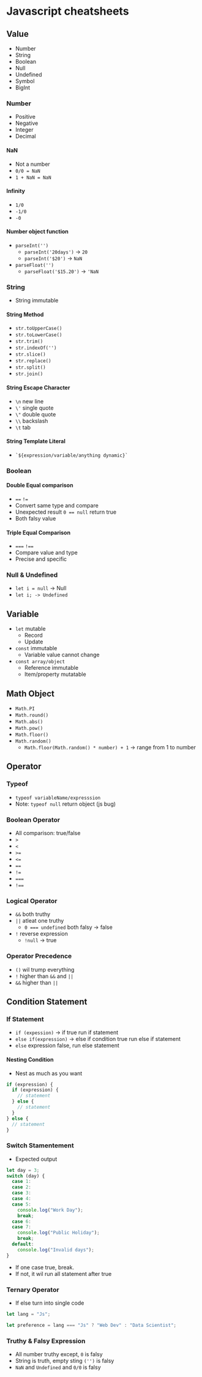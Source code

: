# Javascript cheatsheets

## Value

- Number
- String
- Boolean
- Null
- Undefined
- Symbol
- BigInt

### Number

- Positive
- Negative
- Integer
- Decimal

#### NaN

- Not a number
- `0/0 = NaN`
- `1 + NaN = NaN`

#### Infinity

- `1/0`
- `-1/0`
- `-0`

#### Number object function

- `parseInt('')`
  - `parseInt('20days')` -> `20`
  - `parseInt('$20')` -> `NaN`
- `parseFloat('')`
  - `parseFloat('$15.20')` -> `'NaN`

### String

- String immutable

#### String Method

- `str.toUpperCase()`
- `str.toLowerCase()`
- `str.trim()`
- `str.indexOf('')`
- `str.slice()`
- `str.replace()`
- `str.split()`
- `str.join()`

#### String Escape Character

- `\n` new line
- `\'` single quote
- `\"` double quote
- `\\` backslash
- `\t` tab

#### String Template Literal

- `` `${expression/variable/anything dynamic}`   ``

### Boolean

#### Double Equal comparison

- `==` `!=`
- Convert same type and compare
- Unexpected result `0 == null` return true
- Both falsy value

#### Triple Equal Comparison

- `===` `!==`
- Compare value and type
- Precise and specific

### Null & Undefined

- `let i = null` -> Null
- `let i; -> Undefined`

## Variable

- `let` mutable
  - Record
  - Update
- `const` immutable
  - Variable value cannot change
- `const array/object`
  - Reference immutable
  - Item/property mutatable

## Math Object

- `Math.PI`
- `Math.round()`
- `Math.abs()`
- `Math.pow()`
- `Math.floor()`
- `Math.random()`
  - `Math.floor(Math.random() * number) + 1` -> range from 1 to number

## Operator

### Typeof

- `typeof variableName/expresssion`
- Note: `typeof null` return object (js bug)

### Boolean Operator

- All comparison: true/false
- `>`
- `<`
- `>=`
- `<=`
- `==`
- `!=`
- `===`
- `!==`

### Logical Operator

- `&&` both truthy
- `||` atleat one truthy
  - `0 === undefined` both falsy -> false
- `!` reverse expression
  - `!null` -> true

### Operator Precedence

- `()` wil trump everything
- `!` higher than `&&` and `||`
- `&&` higher than `||`

## Condition Statement

### If Statement

- `if (expession)` -> if true run if statement
- `else if(expression)` -> else if condition true run else if statement
- `else` expression false, run else statement

#### Nesting Condition

- Nest as much as you want

```js
if (expression) {
  if (expression) {
    // statement
  } else {
    // statement
  }
} else {
  // statement
}
```

### Switch Stamentement

- Expected output

```js
let day = 3;
switch (day) {
  case 1:
  case 2:
  case 3:
  case 4:
  case 5:
    console.log("Work Day");
    break;
  case 6:
  case 7:
    console.log("Public Holiday");
    break;
  default:
    console.log("Invalid days");
}
```

- If one case true, break.
- If not, it wil run all statement after true

### Ternary Operator

- If else turn into single code

```js
let lang = "Js";

let preference = lang === "Js" ? "Web Dev" : "Data Scientist";
```

### Truthy & Falsy Expression

- All number truthy except, `0` is falsy
- String is truth, empty sting `('')` is falsy
- `NaN` and `Undefined` and `0/0` is falsy
